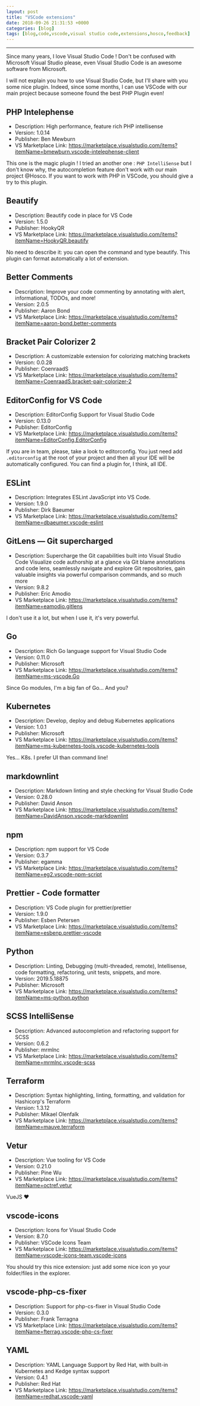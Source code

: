 ```yaml
---
layout: post
title: "VSCode extensions"
date: 2018-09-26 21:31:53 +0000
categories: [blog]
tags: [blog,code,vscode,visual studio code,extensions,hosco,feedback]
---
```

---
Since many years, I love Visual Studio Code ! Don't be confused with Microsoft Visual Studio please, even Visual Studio Code is an awesome software from Microsoft.

I will not explain you how to use Visual Studio Code, but I'll share with you some nice plugin. Indeed, since some months, I can use VSCode with our main project because someone found the best PHP Plugin even!

## PHP Intelephense

- Description: High performance, feature rich PHP intellisense
- Version: 1.0.14
- Publisher: Ben Mewburn
- VS Marketplace Link: https://marketplace.visualstudio.com/items?itemName=bmewburn.vscode-intelephense-client

This one is the magic plugin ! I tried an another one : `PHP IntelliSense` but I don't know why, the autocompletion feature don't work with our main project @Hosco. If you want to work with PHP in VSCode, you should give a try to this plugin.

## Beautify

- Description: Beautify code in place for VS Code
- Version: 1.5.0
- Publisher: HookyQR
- VS Marketplace Link: https://marketplace.visualstudio.com/items?itemName=HookyQR.beautify

No need to describe it: you can open the command and type beautify. This plugin can format automatically a lot of extension.

## Better Comments

- Description: Improve your code commenting by annotating with alert, informational, TODOs, and more!
- Version: 2.0.5
- Publisher: Aaron Bond
- VS Marketplace Link: https://marketplace.visualstudio.com/items?itemName=aaron-bond.better-comments

## Bracket Pair Colorizer 2

- Description: A customizable extension for colorizing matching brackets
- Version: 0.0.28
- Publisher: CoenraadS
- VS Marketplace Link: https://marketplace.visualstudio.com/items?itemName=CoenraadS.bracket-pair-colorizer-2

## EditorConfig for VS Code

- Description: EditorConfig Support for Visual Studio Code
- Version: 0.13.0
- Publisher: EditorConfig
- VS Marketplace Link: https://marketplace.visualstudio.com/items?itemName=EditorConfig.EditorConfig

If you are in team, please, take a look to editorconfig. You just need add `.editorconfig` at the root of your project and then all your IDE will be automatically configured. You can find a plugin for, I think, all IDE.

## ESLint

- Description: Integrates ESLint JavaScript into VS Code.
- Version: 1.9.0
- Publisher: Dirk Baeumer
- VS Marketplace Link: https://marketplace.visualstudio.com/items?itemName=dbaeumer.vscode-eslint

## GitLens — Git supercharged

- Description: Supercharge the Git capabilities built into Visual Studio Code Visualize code authorship at a glance via Git blame annotations and code lens, seamlessly navigate and explore Git repositories, gain valuable insights via powerful comparison commands, and so much more
- Version: 9.8.2
- Publisher: Eric Amodio
- VS Marketplace Link: https://marketplace.visualstudio.com/items?itemName=eamodio.gitlens

I don't use it a lot, but when I use it, it's very powerful.

## Go

- Description: Rich Go language support for Visual Studio Code
- Version: 0.11.0
- Publisher: Microsoft
- VS Marketplace Link: https://marketplace.visualstudio.com/items?itemName=ms-vscode.Go

Since Go modules, I'm a big fan of Go... And you?

## Kubernetes

- Description: Develop, deploy and debug Kubernetes applications
- Version: 1.0.1
- Publisher: Microsoft
- VS Marketplace Link: https://marketplace.visualstudio.com/items?itemName=ms-kubernetes-tools.vscode-kubernetes-tools

Yes... K8s. I prefer UI than command line!

## markdownlint

- Description: Markdown linting and style checking for Visual Studio Code
- Version: 0.28.0
- Publisher: David Anson
- VS Marketplace Link: https://marketplace.visualstudio.com/items?itemName=DavidAnson.vscode-markdownlint

## npm

- Description: npm support for VS Code
- Version: 0.3.7
- Publisher: egamma
- VS Marketplace Link: https://marketplace.visualstudio.com/items?itemName=eg2.vscode-npm-script

## Prettier - Code formatter

- Description: VS Code plugin for prettier/prettier
- Version: 1.9.0
- Publisher: Esben Petersen
- VS Marketplace Link: https://marketplace.visualstudio.com/items?itemName=esbenp.prettier-vscode

## Python

- Description: Linting, Debugging (multi-threaded, remote), Intellisense, code formatting, refactoring, unit tests, snippets, and more.
- Version: 2019.5.18875
- Publisher: Microsoft
- VS Marketplace Link: https://marketplace.visualstudio.com/items?itemName=ms-python.python

## SCSS IntelliSense

- Description: Advanced autocompletion and refactoring support for SCSS
- Version: 0.6.2
- Publisher: mrmlnc
- VS Marketplace Link: https://marketplace.visualstudio.com/items?itemName=mrmlnc.vscode-scss

## Terraform

- Description: Syntax highlighting, linting, formatting, and validation for Hashicorp's Terraform
- Version: 1.3.12
- Publisher: Mikael Olenfalk
- VS Marketplace Link: https://marketplace.visualstudio.com/items?itemName=mauve.terraform

## Vetur

- Description: Vue tooling for VS Code
- Version: 0.21.0
- Publisher: Pine Wu
- VS Marketplace Link: https://marketplace.visualstudio.com/items?itemName=octref.vetur

VueJS ❤

## vscode-icons

- Description: Icons for Visual Studio Code
- Version: 8.7.0
- Publisher: VSCode Icons Team
- VS Marketplace Link: https://marketplace.visualstudio.com/items?itemName=vscode-icons-team.vscode-icons

You should try this nice extension: just add some nice icon yo your folder/files in the explorer.

## vscode-php-cs-fixer

- Description: Support for php-cs-fixer in Visual Studio Code
- Version: 0.3.0
- Publisher: Frank Terragna
- VS Marketplace Link: https://marketplace.visualstudio.com/items?itemName=fterrag.vscode-php-cs-fixer

## YAML

- Description: YAML Language Support by Red Hat, with built-in Kubernetes and Kedge syntax support
- Version: 0.4.1
- Publisher: Red Hat
- VS Marketplace Link: https://marketplace.visualstudio.com/items?itemName=redhat.vscode-yaml
